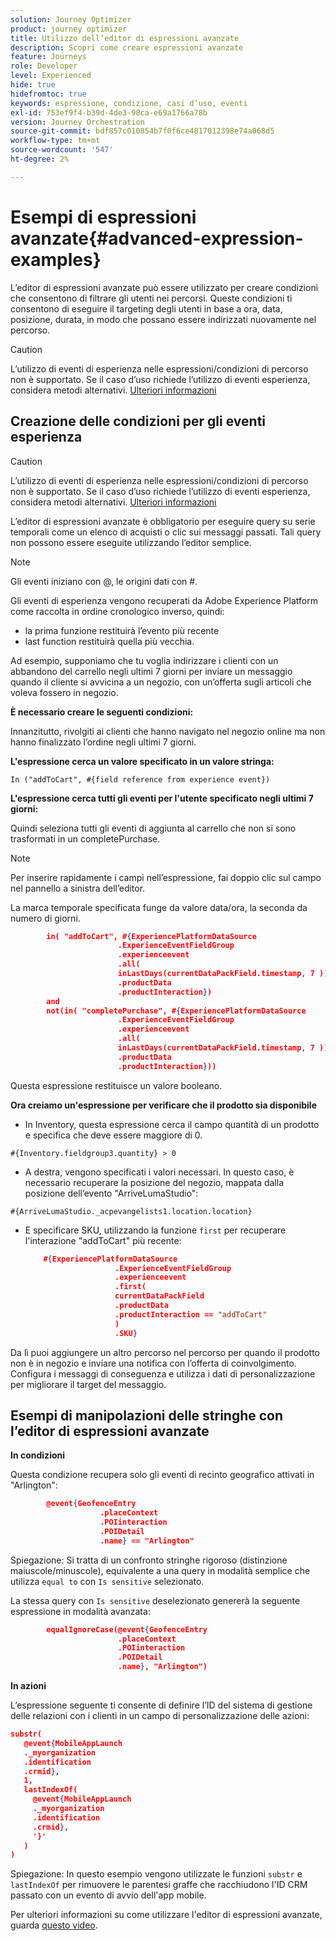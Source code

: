 ```yaml
---
solution: Journey Optimizer
product: journey optimizer
title: Utilizzo dell’editor di espressioni avanzate
description: Scopri come creare espressioni avanzate
feature: Journeys
role: Developer
level: Experienced
hide: true
hidefromtoc: true
keywords: espressione, condizione, casi d’uso, eventi
exl-id: 753ef9f4-b39d-4de3-98ca-e69a1766a78b
version: Journey Orchestration
source-git-commit: bdf857c010854b7f0f6ce4817012398e74a068d5
workflow-type: tm+mt
source-wordcount: '547'
ht-degree: 2%

---
```



# Esempi di espressioni avanzate{#advanced-expression-examples}

L’editor di espressioni avanzate può essere utilizzato per creare condizioni che consentono di filtrare gli utenti nei percorsi. Queste condizioni ti consentono di eseguire il targeting degli utenti in base a ora, data, posizione, durata, in modo che possano essere indirizzati nuovamente nel percorso.

>[!CAUTION]
>
>L’utilizzo di eventi di esperienza nelle espressioni/condizioni di percorso non è supportato. Se il caso d’uso richiede l’utilizzo di eventi esperienza, considera metodi alternativi. [Ulteriori informazioni](../exp-event-lookup.md)


## Creazione delle condizioni per gli eventi esperienza


>[!CAUTION]
>
>L’utilizzo di eventi di esperienza nelle espressioni/condizioni di percorso non è supportato. Se il caso d’uso richiede l’utilizzo di eventi esperienza, considera metodi alternativi. [Ulteriori informazioni](../exp-event-lookup.md)
>



L’editor di espressioni avanzate è obbligatorio per eseguire query su serie temporali come un elenco di acquisti o clic sui messaggi passati. Tali query non possono essere eseguite utilizzando l’editor semplice.

>[!NOTE]
>
>Gli eventi iniziano con @, le origini dati con #.

Gli eventi di esperienza vengono recuperati da Adobe Experience Platform come raccolta in ordine cronologico inverso, quindi:

* la prima funzione restituirà l’evento più recente
* last function restituirà quella più vecchia.

Ad esempio, supponiamo che tu voglia indirizzare i clienti con un abbandono del carrello negli ultimi 7 giorni per inviare un messaggio quando il cliente si avvicina a un negozio, con un’offerta sugli articoli che voleva fossero in negozio.

**È necessario creare le seguenti condizioni:**

Innanzitutto, rivolgiti ai clienti che hanno navigato nel negozio online ma non hanno finalizzato l’ordine negli ultimi 7 giorni.

**L&#39;espressione cerca un valore specificato in un valore stringa:**

`In ("addToCart", #{field reference from experience event})`

**L&#39;espressione cerca tutti gli eventi per l&#39;utente specificato negli ultimi 7 giorni:**

Quindi seleziona tutti gli eventi di aggiunta al carrello che non si sono trasformati in un completePurchase.

>[!NOTE]
>
>Per inserire rapidamente i campi nell’espressione, fai doppio clic sul campo nel pannello a sinistra dell’editor.

La marca temporale specificata funge da valore data/ora, la seconda da numero di giorni.

```json
        in( "addToCart", #{ExperiencePlatformDataSource
                        .ExperienceEventFieldGroup
                        .experienceevent
                        .all(
                        inLastDays(currentDataPackField.timestamp, 7 ))
                        .productData
                        .productInteraction})
        and
        not(in( "completePurchase", #{ExperiencePlatformDataSource
                        .ExperienceEventFieldGroup
                        .experienceevent
                        .all(
                        inLastDays(currentDataPackField.timestamp, 7 ))
                        .productData
                        .productInteraction}))
```

Questa espressione restituisce un valore booleano.

**Ora creiamo un&#39;espressione per verificare che il prodotto sia disponibile**

* In Inventory, questa espressione cerca il campo quantità di un prodotto e specifica che deve essere maggiore di 0.

`#{Inventory.fieldgroup3.quantity} > 0`

* A destra, vengono specificati i valori necessari. In questo caso, è necessario recuperare la posizione del negozio, mappata dalla posizione dell’evento &quot;ArriveLumaStudio&quot;:

`#{ArriveLumaStudio._acpevangelists1.location.location}`

* E specificare SKU, utilizzando la funzione `first` per recuperare l&#39;interazione &quot;addToCart&quot; più recente:

  ```json
      #{ExperiencePlatformDataSource
                      .ExperienceEventFieldGroup
                      .experienceevent
                      .first(
                      currentDataPackField
                      .productData
                      .productInteraction == "addToCart"
                      )
                      .SKU}
  ```

Da lì puoi aggiungere un altro percorso nel percorso per quando il prodotto non è in negozio e inviare una notifica con l’offerta di coinvolgimento. Configura i messaggi di conseguenza e utilizza i dati di personalizzazione per migliorare il target del messaggio.

## Esempi di manipolazioni delle stringhe con l’editor di espressioni avanzate

**In condizioni**

Questa condizione recupera solo gli eventi di recinto geografico attivati in &quot;Arlington&quot;:

```json
        @event{GeofenceEntry
                    .placeContext
                    .POIinteraction
                    .POIDetail
                    .name} == "Arlington"
```

Spiegazione: Si tratta di un confronto stringhe rigoroso (distinzione maiuscole/minuscole), equivalente a una query in modalità semplice che utilizza `equal to` con `Is sensitive` selezionato.

La stessa query con `Is sensitive` deselezionato genererà la seguente espressione in modalità avanzata:

```json
        equalIgnoreCase(@event{GeofenceEntry
                        .placeContext
                        .POIinteraction
                        .POIDetail
                        .name}, "Arlington")
```

**In azioni**

L’espressione seguente ti consente di definire l’ID del sistema di gestione delle relazioni con i clienti in un campo di personalizzazione delle azioni:

```json
substr(
   @event{MobileAppLaunch
   ._myorganization
   .identification
   .crmid},
   1, 
   lastIndexOf(
     @event{MobileAppLaunch
     ._myorganization
     .identification
     .crmid},
     '}'
   )
)
```

Spiegazione: In questo esempio vengono utilizzate le funzioni `substr` e `lastIndexOf` per rimuovere le parentesi graffe che racchiudono l&#39;ID CRM passato con un evento di avvio dell&#39;app mobile.


Per ulteriori informazioni su come utilizzare l&#39;editor di espressioni avanzate, guarda [questo video](https://experienceleague.adobe.com/docs/journey-optimizer-learn/tutorials/create-journeys/introduction-to-building-a-journey.html?lang=it).
